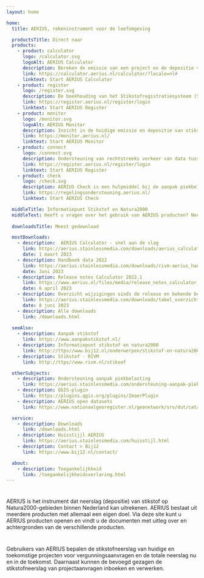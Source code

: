 ```yaml
---
layout: home

home:
  title: AERIUS, rekeninstrument voor de leefomgeving

  productsTitle: Direct naar
  products:
    - product: calculator
      logo: /calculator.svg
      logoAlt: AERIUS Calculator
      description: Bereken de emissie van een project en de depositie van stikstof  op Natura 2000-gebieden.
      link: https://calculator.aerius.nl/calculator/?locale=nl#
      linktext: Start AERIUS Calculator
    - product: register
      logo: /register.svg
      description: De boekhouding van het Stikstofregistratiesysteem (SSRS), alleen toegankelijk voor de bevoegde gezagen.
      link: https://register.aerius.nl/register/login
      linktext: Start AERIUS Register
    - product: monitor
      logo: /monitor.svg
      logoAlt: AERIUS Monitor
      description: Inzicht in de huidige emissie en depositie van stikstof en waar dit kan leiden tot gevolgen voor de natuur. 
      link: https://monitor.aerius.nl/
      linktext: Start AERIUS Monitor
    - product: connect
      logo: /connect.svg
      description: Ondersteuning van rechtstreeks verkeer van data tussen AERIUS en andere IT-systemen.
      link: https://register.aerius.nl/register/login
      linktext: Start AERIUS Register
    - product: check
      logo: /check.svg
      description: AERIUS Check is een hulpmiddel bij de aanpak piekbelasting. Ondernemers kunnen anoniem de stikstofneerslag van hun bedrijfslocatie berekenen en bekijken of de bedrijfslocatie voldoet voor de regelingen onder de aanpak.
      link: https://regelingsondersteuning.aerius.nl/
      linktext: Start AERIUS Check

  middleTitle: Informatiepunt Stikstof en Natura2000
  middleText: Heeft u vragen over het gebruik van AERIUS producten? Neem dan contact op met <a href="https://www.bij12.nl/onderwerpen/stikstof-en-natura2000/informatiepunt-stikstof-en-natura-2000/helpdesk/" target="_blank">het Informatiepunt Stikstof en Natura2000 van Bij12</a>. U vindt daar ook nieuwsberichten en informatie over het gebruik van <a href="https://www.bij12.nl/onderwerpen/stikstof-en-natura2000/informatiepunt-stikstof-en-natura-2000/helpdesk/" target="_blank">AERIUS</a>.
  
  downloadsTitle: Meest gedownload

  mostDownloads:
    - description:  AERIUS Calculator - snel aan de slag
      link: https://aerius.stainlessmedia.com/downloads/aerius_calculator_-_snel_aan_de_slag.pdf
      date: 1 maart 2023
    - description: Handboek data 2022
      link: https://aerius.stainlessmedia.com/downloads/rivm-aerius_handboek_data_2022.pdf      
      date: Juni 2023
    - description: Release notes Calculator 2022.1
      link: https://www.aerius.nl/files/media/release_notes_calculator_2022.1.pdf      
      date: 6 april 2023
    - description: Overzicht wijzigingen sinds de release en bekende bevindingen
      link: https://aerius.stainlessmedia.com/downloads/tabel_overzicht_wijzigingen_sinds_release_2022_en_bekende_bevindingen_versie_22.1_0.pdf
      date: 8 juni 2023
    - description: Alle downloads 
      link: /downloads.html      
  
  seeAlso:
    - description: Aanpak stikstof
      link: https://www.aanpakstikstof.nl/
    - description: Informatiepunt stikstof en natura2000
      link: http://ttps//www.bij12.nl/onderwerpen/stikstof-en-natura2000/informatiepunt-stikstof-en-natura-2000
    - description: Stikstof - RIVM
      link: http://ttps//www.rivm.nl/stiksof

  otherSubjects:
    - description: Ondersteuning aanpak piekbelasting
      link: https://aerius.stainlessmedia.com/ondersteuning-aanpak-piekbelasters.html
    - description: QGIS-plugin
      link: https://plugins.qgis.org/plugins/ImaerPlugin
    - description: AERIUS open datasets
      link: https://www.nationaalgeoregister.nl/geonetwork/srv/dut/catalog.search#/search?facet.q=orgName%2FRIVM&resultType=details&sortBy=relevance&any=AERIUS&fast=index&_content_type=json&from=1&to=50

  service:
    - description: Downloads
      link: /downloads.html    
    - description: Huisstijjl AERIUS
      link: https://aerius.stainlessmedia.com/huisstijl.html
    - description: Contact > Bij12
      link: https://www.bij12.nl/contact/

  about:
    - description: Toegankelijkheid
      link: /toegankelijkheidsverlaring.html
---
```


#
AERIUS is het instrument dat neerslag (depositie) van stikstof op Natura2000-gebieden binnen Nederland kan uitrekenen. AERIUS bestaat uit meerdere producten met allemaal een eigen doel. Via deze site kunt u AERIUS producten openen en vindt u de documenten met uitleg over en achtergronden van de verschillende producten.

#
Gebruikers van AERIUS bepalen de stikstofneerslag van huidige en toekomstige projecten voor vergunningsaanvragen en de totale neerslag nu en in de toekomst. Daarnaast kunnen de bevoegd gezagen de stikstofneerslag van projectaanvragen inboeken en verwerken.

